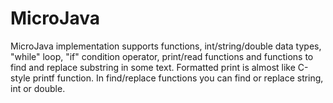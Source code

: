 # MicroJava
MicroJava implementation supports functions, int/string/double data types, "while" loop, "if" condition operator, print/read functions and functions to find and replace substring in some text.
Formatted print is almost like C-style printf function.
In find/replace functions you can find or replace string, int or double.
